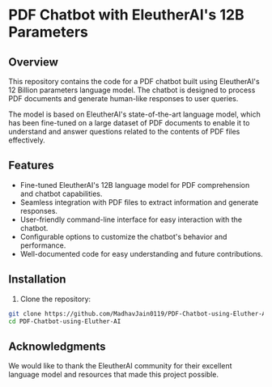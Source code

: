 # PDF Chatbot with EleutherAI's 12B Parameters

## Overview

This repository contains the code for a PDF chatbot built using EleutherAI's 12 Billion parameters language model. The chatbot is designed to process PDF documents and generate human-like responses to user queries.

The model is based on EleutherAI's state-of-the-art language model, which has been fine-tuned on a large dataset of PDF documents to enable it to understand and answer questions related to the contents of PDF files effectively.

## Features

- Fine-tuned EleutherAI's 12B language model for PDF comprehension and chatbot capabilities.
- Seamless integration with PDF files to extract information and generate responses.
- User-friendly command-line interface for easy interaction with the chatbot.
- Configurable options to customize the chatbot's behavior and performance.
- Well-documented code for easy understanding and future contributions.

## Installation

1. Clone the repository:

```bash
git clone https://github.com/MadhavJain0119/PDF-Chatbot-using-Eluther-AI.git
cd PDF-Chatbot-using-Eluther-AI
``` 

## Acknowledgments

We would like to thank the EleutherAI community for their excellent language model and resources that made this project possible.
